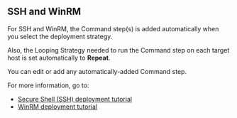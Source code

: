 ## SSH and WinRM

For SSH and WinRM, the Command step(s) is added automatically when you select the deployment strategy.

Also, the Looping Strategy needed to run the Command step on each target host is set automatically to **Repeat**.

You can edit or add any automatically-added Command step.

For more information, go to:

* [Secure Shell (SSH) deployment tutorial](../../onboard-cd/cd-quickstarts/ssh-ng.md)
* [WinRM deployment tutorial](../../onboard-cd/cd-quickstarts/win-rm-tutorial.md)
